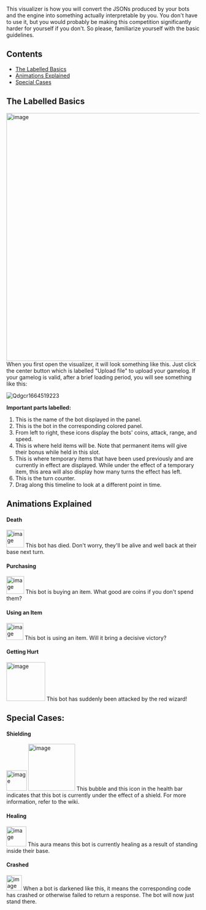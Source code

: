This visualizer is how you will convert the JSONs produced by your bots and the engine into something actually interpretable by you. You don't have to use it, but you would probably be making this competition significantly harder for yourself if you don't. So please, familiarize yourself with the basic guidelines.

## Contents
- [The Labelled Basics](#the-labelled-basics)  
- [Animations Explained](#animations-explained)
- [Special Cases](#special-cases)

## The Labelled Basics
<img width="646" alt="image" src="https://user-images.githubusercontent.com/90988235/193191780-2047efa5-f0fd-49fe-827c-deb081498e79.png">
When you first open the visualizer, it will look something like this. Just click the center button which is labelled "Upload file" to upload your gamelog.
If your gamelog is valid, after a brief loading period, you will see something like this:

![Qdgcr1664519223](https://user-images.githubusercontent.com/90988235/193197392-d5a93c12-870c-4d71-8741-ee447b166708.png)

**Important parts labelled:**
1. This is the name of the bot displayed in the panel.
2. This is the bot in the corresponding colored panel.
3. From left to right, these icons display the bots' coins, attack, range, and speed.
4. This is where held items will be. Note that permanent items will give their bonus while held in this slot.
5. This is where temporary items that have been used previously and are currently in effect are displayed. While under the effect of a temporary item, this area will also display how many turns the effect has left.
6. This is the turn counter.
7. Drag along this timeline to look at a different point in time.


## Animations Explained

#### Death
<img width="46" alt="image" src="https://user-images.githubusercontent.com/90988235/193193954-7a89602c-aedc-4cba-9a84-43a282579275.png">
This bot has died. Don't worry, they'll be alive and well back at their base next turn.


#### Purchasing
<img width="46" alt="image" src="https://user-images.githubusercontent.com/90988235/193194543-d058e75d-e18f-4f74-ad2a-060b186f1f6c.png">
This bot is buying an item. What good are coins if you don't spend them?


#### Using an Item
<img width="44" alt="image" src="https://user-images.githubusercontent.com/90988235/193194727-90ca78a9-78fa-4057-813c-bc9ff7b10c35.png">
This bot is using an item. Will it bring a decisive victory?

#### Getting Hurt
<img width="101" alt="image" src="https://user-images.githubusercontent.com/90988235/193194950-6fcf4683-4469-412d-8a5a-ce85235507ae.png">
This bot has suddenly been attacked by the red wizard!

## Special Cases:
#### Shielding
<img width="53" alt="image" src="https://user-images.githubusercontent.com/90988235/193193724-e89718aa-178a-45ab-b7d6-32952a6b86f6.png">
<img width="122" alt="image" src="https://user-images.githubusercontent.com/90988235/193193763-39591693-f387-400a-bf92-b524938e1fe0.png">
This bubble and this icon in the health bar indicates that this bot is currently under the effect of a shield. For more information, refer to the wiki.

#### Healing
<img width="52" alt="image" src="https://user-images.githubusercontent.com/90988235/193193841-2f62428f-ba26-41a7-b592-9ac5d071ac9c.png">
This aura means this bot is currently healing as a result of standing inside their base.

#### Crashed
<img width="40" alt="image" src="https://user-images.githubusercontent.com/90988235/193194130-25713069-16fc-409f-b90e-83dcf9dc50ef.png">
When a bot is darkened like this, it means the corresponding code has crashed or otherwise failed to return a response. The bot will now just stand there.


